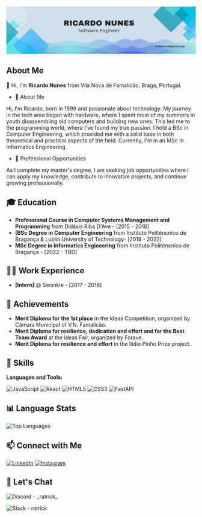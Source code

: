 ![Your Banner Image](https://github.com/ratrick-dev/ratrick-dev/blob/main/fundo3%20linkedin.jpg) <!-- You can create a custom banner using tools like Canva -->

## About Me

👋 Hi, I'm **Ricardo Nunes** from Vila Nova de Famalicão, Braga, Portugal.

- 💬 About Me

Hi, I'm Ricardo, born in 1999 and passionate about technology. 
My journey in the tech area began with hardware, where I spent most of my summers in youth disassembling old computers and building new ones. This led me to the programming world, where I've found my true passion.
I hold a BSc in Computer Engineering, which provided me with a solid base in both theoretical and practical aspects of the field. Currently, I'm in an MSc in Informatics Engineering.

- 💼 Professional Opportunities

As I complete my master's degree, I am seeking job opportunities where I can apply my knowledge, contribute to innovative projects, and continue growing professionally.

## 🎓 Education

- **Professional Course in Computer Systems Management and Programming** from Didáxis Riba D'Ave - [2015 - 2018]
- **[BSc Degree in Computer Engineering** from Instituto Politéncnico de Bragança & Lublin University of Technology- [2018 - 2022]
- **MSc Degree in Informatics Engineering** from Instituto Politéncnico de Bragança - [2022 - TBD]

## 👨‍💻 Work Experience

- **[Intern]** @ Swonkie - [2017 - 2018]

## 🏅 Achievements

- **Merit Diploma for the 1st place** in the Ideas Competition, organized by Câmara Municipal of V.N. Famalicão.
- **Merit Diploma for resilience, dedication and effort and for the Best Team Award** at the Ideas Fair, organized by Forave.
- **Merit Diploma for resilience and effort** in the Ilídio Pinho Prize project.

<!--## 📚 Certifications

- [Certification Name](https://linktocertification.com)
- [Certification Name](https://linktocertification.com)
-->

## 🚀 Skills

**Languages and Tools:**

![JavaScript](https://img.shields.io/badge/-JavaScript-000?&logo=JavaScript)
![React](https://img.shields.io/badge/-React-000?&logo=React)
![HTML5](https://img.shields.io/badge/-HTML5-000?&logo=HTML5)
![CSS3](https://img.shields.io/badge/-CSS3-000?&logo=CSS3)
![FastAPI](https://img.shields.io/badge/-FastAPI-000?&logo=fastapi)

<!-- Add more as per your skill set -->

<!--
## 📈 GitHub Stats

![Your GitHub Stats](https://github-readme-stats.vercel.app/api?username=ratrick-dev&show_icons=true&theme=radical)

## 🔥 Streak Stats

![GitHub Streak](https://github-readme-streak-stats.herokuapp.com/?user=ratrick-dev&theme=radical)

## 🏆 GitHub Trophies

![GitHub Trophies](https://github-profile-trophy.vercel.app/?username=ratrick-dev&theme=radical)-->

## 📊 Language Stats

![Top Languages](https://github-readme-stats.vercel.app/api/top-langs/?username=ratrick-dev&layout=compact&theme=radical)

<!--
## 🛠️ Projects

### [Project Name](https://github.com/yourusername/projectname)
[![ReadMe Card](https://github-readme-stats.vercel.app/api/pin/?username=yourusername&repo=projectname&theme=radical)](https://github.com/yourusername/projectname)

Description: Brief description of the project.

### [Project Name](https://github.com/yourusername/projectname)
[![ReadMe Card](https://github-readme-stats.vercel.app/api/pin/?username=yourusername&repo=projectname&theme=radical)](https://github.com/yourusername/projectname)

Description: Brief description of the project.
-->

<!-- Add more projects as needed -->


<!--## 📜 Licenses & Certifications

- **[Certification Name]** by [Issuing Organization] - [Year]
  - Brief description or achievements related to the certification.

## 💼 Portfolio

Check out my portfolio [here](https://yourportfolio.com).-->

## 📫 Connect with Me

[![LinkedIn](https://img.shields.io/badge/-LinkedIn-000?&logo=LinkedIn)](https://www.linkedin.com/in/rtkricardonunes/)
[![Instagram](https://img.shields.io/badge/-Instagram-000?&logo=Instagram)](https://instagram.com/rtkricardonunes)

## 💬 Let's Chat

![Discord](https://img.shields.io/badge/-Discord-000?&logo=Discord) - \_ratrick\_


![Slack](https://img.shields.io/badge/-Slack-000?&logo=Slack) - ratrick
